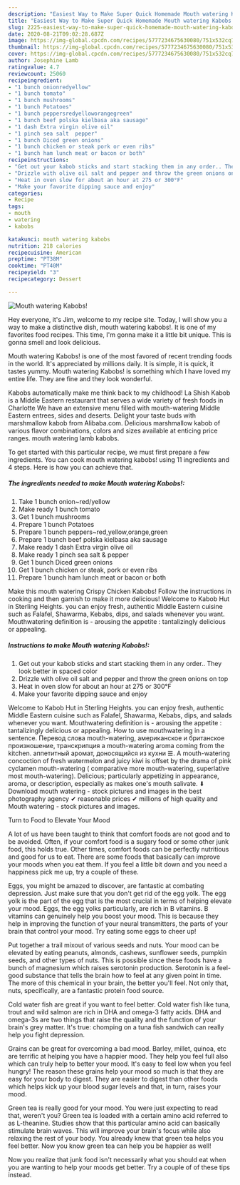 ```yaml
---
description: "Easiest Way to Make Super Quick Homemade Mouth watering Kabobs!"
title: "Easiest Way to Make Super Quick Homemade Mouth watering Kabobs!"
slug: 2225-easiest-way-to-make-super-quick-homemade-mouth-watering-kabobs
date: 2020-08-21T09:02:28.687Z
image: https://img-global.cpcdn.com/recipes/5777234675630080/751x532cq70/mouth-watering-kabobs-recipe-main-photo.jpg
thumbnail: https://img-global.cpcdn.com/recipes/5777234675630080/751x532cq70/mouth-watering-kabobs-recipe-main-photo.jpg
cover: https://img-global.cpcdn.com/recipes/5777234675630080/751x532cq70/mouth-watering-kabobs-recipe-main-photo.jpg
author: Josephine Lamb
ratingvalue: 4.7
reviewcount: 25060
recipeingredient:
- "1 bunch onionredyellow"
- "1 bunch tomato"
- "1 bunch mushrooms"
- "1 bunch Potatoes"
- "1 bunch peppersredyelloworangegreen"
- "1 bunch beef polska kielbasa aka sausage"
- "1 dash Extra virgin olive oil"
- "1 pinch sea salt  pepper"
- "1 bunch Diced green onions"
- "1 bunch chicken or steak pork or even ribs"
- "1 bunch ham lunch meat or bacon or both"
recipeinstructions:
- "Get out your kabob sticks and start stacking them in any order.. They look better in spaced color"
- "Drizzle with olive oil salt and pepper and throw the green onions on top"
- "Heat in oven slow for about an hour at 275 or 300°F"
- "Make your favorite dipping sauce and enjoy"
categories:
- Recipe
tags:
- mouth
- watering
- kabobs

katakunci: mouth watering kabobs 
nutrition: 218 calories
recipecuisine: American
preptime: "PT38M"
cooktime: "PT40M"
recipeyield: "3"
recipecategory: Dessert

---
```



![Mouth watering Kabobs!](https://img-global.cpcdn.com/recipes/5777234675630080/751x532cq70/mouth-watering-kabobs-recipe-main-photo.jpg)

Hey everyone, it's Jim, welcome to my recipe site. Today, I will show you a way to make a distinctive dish, mouth watering kabobs!. It is one of my favorites food recipes. This time, I'm gonna make it a little bit unique. This is gonna smell and look delicious.

Mouth watering Kabobs! is one of the most favored of recent trending foods in the world. It's appreciated by millions daily. It is simple, it is quick, it tastes yummy. Mouth watering Kabobs! is something which I have loved my entire life. They are fine and they look wonderful.

Kabobs automatically make me think back to my childhood! La Shish Kabob is a Middle Eastern restaurant that serves a wide variety of fresh foods in Charlotte We have an extensive menu filled with mouth-watering Middle Eastern entrees, sides and deserts. Delight your taste buds with marshmallow kabob from Alibaba.com. Delicious marshmallow kabob of various flavor combinations, colors and sizes available at enticing price ranges. mouth watering lamb kabobs.


To get started with this particular recipe, we must first prepare a few ingredients. You can cook mouth watering kabobs! using 11 ingredients and 4 steps. Here is how you can achieve that.

<!--inarticleads1-->

##### The ingredients needed to make Mouth watering Kabobs!:

1. Take 1 bunch onion~red/yellow
1. Make ready 1 bunch tomato
1. Get 1 bunch mushrooms
1. Prepare 1 bunch Potatoes
1. Prepare 1 bunch peppers~red,yellow,orange,green
1. Prepare 1 bunch beef polska kielbasa aka sausage
1. Make ready 1 dash Extra virgin olive oil
1. Make ready 1 pinch sea salt &amp; pepper
1. Get 1 bunch Diced green onions
1. Get 1 bunch chicken or steak, pork or even ribs
1. Prepare 1 bunch ham lunch meat or bacon or both


Make this mouth watering Crispy Chicken Kabobs! Follow the instructions in cooking and then garnish to make it more delicious! Welcome to Kabob Hut in Sterling Heights. you can enjoy fresh, authentic Middle Eastern cuisine such as Falafel, Shawarma, Kebabs, dips, and salads whenever you want. Mouthwatering definition is - arousing the appetite : tantalizingly delicious or appealing. 

<!--inarticleads2-->

##### Instructions to make Mouth watering Kabobs!:

1. Get out your kabob sticks and start stacking them in any order.. They look better in spaced color
1. Drizzle with olive oil salt and pepper and throw the green onions on top
1. Heat in oven slow for about an hour at 275 or 300°F
1. Make your favorite dipping sauce and enjoy


Welcome to Kabob Hut in Sterling Heights. you can enjoy fresh, authentic Middle Eastern cuisine such as Falafel, Shawarma, Kebabs, dips, and salads whenever you want. Mouthwatering definition is - arousing the appetite : tantalizingly delicious or appealing. How to use mouthwatering in a sentence. Перевод слова mouth-watering, американское и британское произношение, транскрипция a mouth-watering aroma coming from the kitchen. аппетитный аромат, доносящийся из кухни ☰. A mouth-watering concoction of fresh watermelon and juicy kiwi is offset by the drama of pink cyclamen mouth-watering ( comparative more mouth-watering, superlative most mouth-watering). Delicious; particularly appetizing in appearance, aroma, or description, especially as makes one&#39;s mouth salivate. ⬇ Download mouth watering - stock pictures and images in the best photography agency ✔ reasonable prices ✔ millions of high quality and Mouth watering - stock pictures and images. 

Turn to Food to Elevate Your Mood


A lot of us have been taught to think that comfort foods are not good and to be avoided. Often, if your comfort food is a sugary food or some other junk food, this holds true. Other times, comfort foods can be perfectly nutritious and good for us to eat. There are some foods that basically can improve your moods when you eat them. If you feel a little bit down and you need a happiness pick me up, try a couple of these.

Eggs, you might be amazed to discover, are fantastic at combating depression. Just make sure that you don't get rid of the egg yolk. The egg yolk is the part of the egg that is the most crucial in terms of helping elevate your mood. Eggs, the egg yolks particularly, are rich in B vitamins. B vitamins can genuinely help you boost your mood. This is because they help in improving the function of your neural transmitters, the parts of your brain that control your mood. Try eating some eggs to cheer up!

Put together a trail mixout of various seeds and nuts. Your mood can be elevated by eating peanuts, almonds, cashews, sunflower seeds, pumpkin seeds, and other types of nuts. This is possible since these foods have a bunch of magnesium which raises serotonin production. Serotonin is a feel-good substance that tells the brain how to feel at any given point in time. The more of this chemical in your brain, the better you'll feel. Not only that, nuts, specifically, are a fantastic protein food source.

Cold water fish are great if you want to feel better. Cold water fish like tuna, trout and wild salmon are rich in DHA and omega-3 fatty acids. DHA and omega-3s are two things that raise the quality and the function of your brain's grey matter. It's true: chomping on a tuna fish sandwich can really help you fight depression. 

Grains can be great for overcoming a bad mood. Barley, millet, quinoa, etc are terrific at helping you have a happier mood. They help you feel full also which can truly help to better your mood. It's easy to feel low when you feel hungry! The reason these grains help your mood so much is that they are easy for your body to digest. They are easier to digest than other foods which helps kick up your blood sugar levels and that, in turn, raises your mood.

Green tea is really good for your mood. You were just expecting to read that, weren't you? Green tea is loaded with a certain amino acid referred to as L-theanine. Studies show that this particular amino acid can basically stimulate brain waves. This will improve your brain's focus while also relaxing the rest of your body. You already knew that green tea helps you feel better. Now you know green tea can help you be happier as well!

Now you realize that junk food isn't necessarily what you should eat when you are wanting to help your moods get better. Try  a  couple of  of  these  tips  instead.

